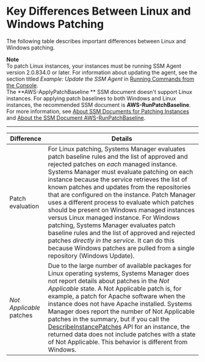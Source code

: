 # Key Differences Between Linux and Windows Patching<a name="sysman-patch-differences"></a>

The following table describes important differences between Linux and Windows patching\.

**Note**  
To patch Linux instances, your instances must be running SSM Agent version 2\.0\.834\.0 or later\. For information about updating the agent, see the section titled *Example: Update the SSM Agent* in [Running Commands from the Console](rc-console.md)\.  
The **AWS\-ApplyPatchBaseline ** SSM document doesn't support Linux instances\. For applying patch baselines to both Windows and Linux instances, the recommended SSM document is **AWS\-RunPatchBaseline**\. For more information, see [About SSM Documents for Patching Instances](patch-manager-ssm-documents.md) and [About the SSM Document AWS\-RunPatchBaseline](patch-manager-about-aws-runpatchbaseline.md)\.


****  

| Difference | Details | 
| --- | --- | 
|  Patch evaluation  | For Linux patching, Systems Manager evaluates patch baseline rules and the list of approved and rejected patches on *each* managed instance\. Systems Manager must evaluate patching on each instance because the service retrieves the list of known patches and updates from the repositories that are configured on the instance\. Patch Manager uses a different process to evaluate which patches should be present on Windows managed instances versus Linux managed instance\. For Windows patching, Systems Manager evaluates patch baseline rules and the list of approved and rejected patches *directly in the service*\. It can do this because Windows patches are pulled from a single repository \(Windows Update\)\.  | 
|  *Not Applicable* patches  |  Due to the large number of available packages for Linux operating systems, Systems Manager does not report details about patches in the *Not Applicable* state\. A Not Applicable patch is, for example, a patch for Apache software when the instance does not have Apache installed\. Systems Manager does report the number of Not Applicable patches in the summary, but if you call the [DescribeInstancePatches](https://docs.aws.amazon.com/systems-manager/latest/APIReference/API_DescribeInstancePatches.html) API for an instance, the returned data does not include patches with a state of Not Applicable\. This behavior is different from Windows\.  | 